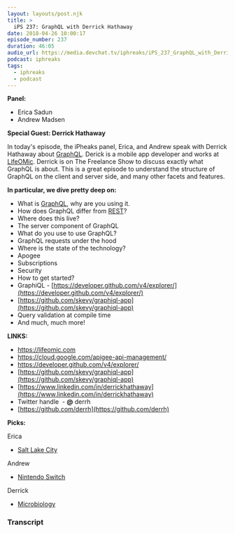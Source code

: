 ```yaml
---
layout: layouts/post.njk
title: >
  iPS 237: GraphQL with Derrick Hathaway
date: 2018-04-26 10:00:17
episode_number: 237
duration: 46:05
audio_url: https://media.devchat.tv/iphreaks/iPS_237_GraphQL_with_Derrick_Hathaway.mp3
podcast: iphreaks
tags:
  - iphreaks
  - podcast
---
```


**Panel:**

- Erica Sadun
- Andrew Madsen

**Special Guest: Derrick Hathaway**

In today's episode, the iPheaks panel, Erica, and Andrew speak with Derrick Hathaway about [GraphQL](https://graphql.org). Derick is a mobile app developer and works at [LifeOMic](https://lifeomic.com). Derrick is on The Freelance Show to discuss exactly what GraphQL is about. This is a great episode to understand the structure of GraphQL on the client and server side, and many other facets and features.

**In particular, we dive pretty deep on:**

- What is [GraphQL](https://graphql.org), why are you using it.
- How does GraphQL differ from [REST](https://www.codecademy.com/articles/what-is-rest)?
- Where does this live?
- The server component of GraphQL
- What do you use to use GraphQL?
- GraphQL requests under the hood
- Where is the state of the technology?
- Apogee
- Subscriptions
- Security
- How to get started?
- GraphiQL - [https://developer.github.com/v4/explorer/](https://developer.github.com/v4/explorer/)
- [https://github.com/skevy/graphiql-app](https://github.com/skevy/graphiql-app)
- Query validation at compile time
- And much, much more!

**LINKS:**

- https://lifeomic.com
- https://cloud.google.com/apigee-api-management/
- https://developer.github.com/v4/explorer/
- [https://github.com/skevy/graphiql-app](https://github.com/skevy/graphiql-app)
- [https://www.linkedin.com/in/derrickhathaway](https://www.linkedin.com/in/derrickhathaway)
- Twitter handle&nbsp; - **@** derrh
- [https://github.com/derrh](https://github.com/derrh)

**Picks:**

Erica

- [Salt Lake City](https://www.ci.slc.ut.us)

Andrew

- [Nintendo Switch](https://www.nintendo.com/switch/)

Derrick

- [Microbiology](https://microbiologysociety.org/about/what-is-microbiology-.html)

### Transcript
